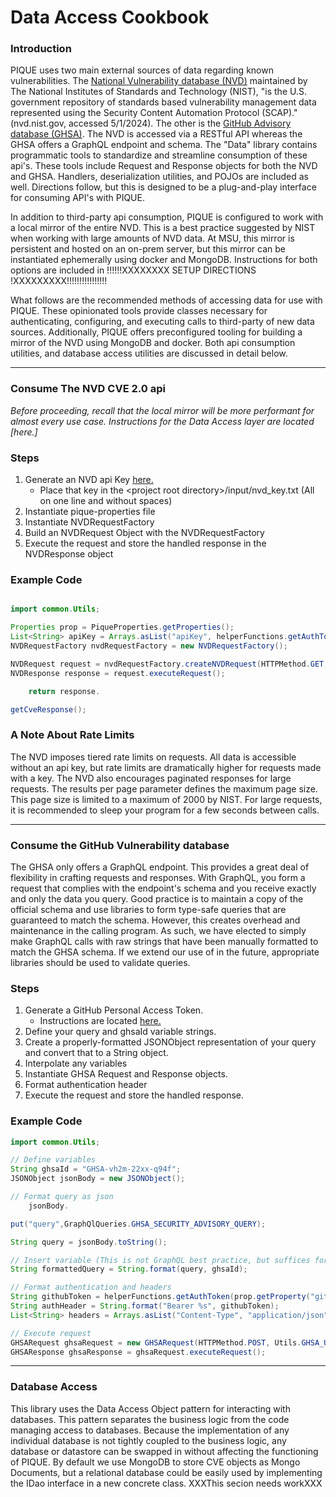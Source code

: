 # Data Access Cookbook


### Introduction
PIQUE uses two main external sources of data regarding known vulnerabilities.
The [National Vulnerability database (NVD)](https://nvd.nist.gov/) maintained
by The National Institutes of Standards and Technology (NIST), "is the U.S. government
repository of standards based vulnerability management data represented using the Security
Content Automation Protocol (SCAP)." (nvd.nist.gov, accessed 5/1/2024). The other is the
[GitHub Advisory database (GHSA)](https://github.com/github/advisory-database). The NVD is
accessed via a RESTful API whereas the GHSA offers a GraphQL endpoint and schema. The "Data"
library contains programmatic tools to standardize and streamline consumption of these api's.
These tools include Request and Response objects for both the NVD and GHSA. Handlers, deserialization
utilities, and POJOs are included as well. Directions follow, but this is designed to be a plug-and-play
interface for consuming API's with PIQUE.

In addition to third-party api consumption, PIQUE is configured to work with a local mirror of
the entire NVD. This is a best practice suggested by NIST when working with large amounts of NVD data.
At MSU, this mirror is persistent and hosted on an on-prem server, but this mirror can be instantiated
ephemerally using docker and MongoDB. Instructions for both options are included in !!!!!!XXXXXXXX SETUP DIRECTIONS !XXXXXXXXX!!!!!!!!!!!!!!!!

What follows are the recommended methods of accessing data for use with PIQUE. These opinionated tools
provide classes necessary for authenticating, configuring, and executing calls to third-party
of new data sources. Additionally, PIQUE offers preconfigured tooling for building a mirror of the
NVD using MongoDB and docker. Both api consumption utilities, and database access utilities are
discussed in detail below.

----------

### Consume The NVD CVE 2.0 api
_Before proceeding, recall that the local mirror will be more performant for almost every use case.
Instructions for the Data Access layer are located [here.]_

### Steps
1. Generate an NVD api Key [here.](https://nvd.nist.gov/developers/request-an-api-key)
   * Place that key in the \<project root directory>/input/nvd_key.txt (All on one line and without spaces)
2. Instantiate pique-properties file
3. Instantiate NVDRequestFactory
4. Build an NVDRequest Object with the NVDRequestFactory
5. Execute the request and store the handled response in the NVDResponse object

### Example Code

```java

import common.Utils;

Properties prop = PiqueProperties.getProperties();
List<String> apiKey = Arrays.asList("apiKey", helperFunctions.getAuthToken(prop.getProperty("nvd-api-key-path")));
NVDRequestFactory nvdRequestFactory = new NVDRequestFactory();

NVDRequest request = nvdRequestFactory.createNVDRequest(HTTPMethod.GET, Utils.NVD_BASE_URI, apiKey, START_INDEX, RESULTS_PER_PAGE);
NVDResponse response = request.executeRequest();

    return response.

getCveResponse();
```
### A Note About Rate Limits
The NVD imposes tiered rate limits on requests. All data is accessible without an api key, but
rate limits are dramatically higher for requests made with a key. The NVD also encourages paginated
responses for large requests. The results per page parameter defines the maximum page size. This page
size is limited to a maximum of 2000 by NIST. For large requests, it is recommended to sleep your program
for a few seconds between calls.

----------

### Consume the GitHub Vulnerability database
The GHSA only offers a GraphQL endpoint. This provides a great deal of flexibility in crafting requests and
responses. With GraphQL, you form a request that complies with the endpoint's schema and you receive exactly and
only the data you query. Good practice is to maintain a copy of the official schema and use libraries to
form type-safe queries that are guaranteed to match the schema. However, this creates overhead and maintenance
in the calling program. As such, we have elected to simply make GraphQL calls with raw strings that have been
manually formatted to match the GHSA schema. If we extend our use of in the future, appropriate libraries should
be used to validate queries.

### Steps
1. Generate a GitHub Personal Access Token.
   * Instructions are located [here.](https://docs.github.com/en/authentication/keeping-your-account-and-data-secure/managing-your-personal-access-tokens)
2. Define your query and ghsaId variable strings.
3. Create a properly-formatted JSONObject representation of your query and convert that to a String object.
4. Interpolate any variables
5. Instantiate GHSA Request and Response objects.
6. Format authentication header
7. Execute the request and store the handled response.

### Example Code

```java
import common.Utils;

// Define variables
String ghsaId = "GHSA-vh2m-22xx-q94f";
JSONObject jsonBody = new JSONObject();

// Format query as json
    jsonBody.

put("query",GraphQlQueries.GHSA_SECURITY_ADVISORY_QUERY);

String query = jsonBody.toString();

// Insert variable (This is not GraphQL best practice, but suffices for now)
String formattedQuery = String.format(query, ghsaId);

// Format authentication and headers
String githubToken = helperFunctions.getAuthToken(prop.getProperty("github-token-path"));
String authHeader = String.format("Bearer %s", githubToken);
List<String> headers = Arrays.asList("Content-Type", "application/json", "Authorization", authHeader);

// Execute request
GHSARequest ghsaRequest = new GHSARequest(HTTPMethod.POST, Utils.GHSA_URI, headers, formattedQuery);
GHSAResponse ghsaResponse = ghsaRequest.executeRequest();
```
----------

### Database Access
This library uses the Data Access Object pattern for interacting with databases. This pattern separates the
business logic from the code managing access to databases. Because the implementation of any individual database
is not tightly coupled to the business logic, any database or datastore can be swapped in without affecting
the functioning of PIQUE. By default we use MongoDB to store CVE objects as Mongo Documents, but a relational
database could be easily used by implementing the IDao interface in a new concrete class. XXXThis secion needs workXXX



